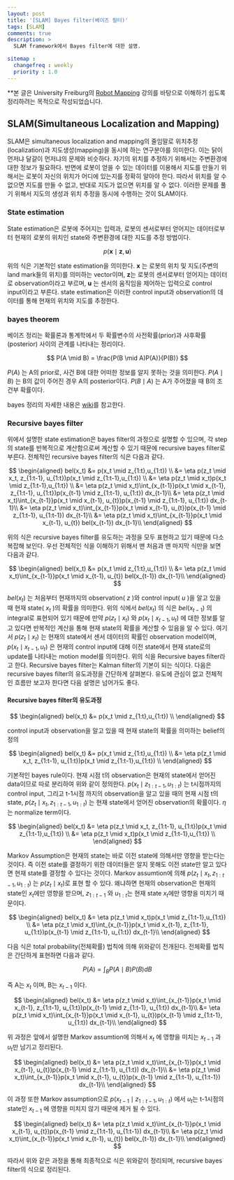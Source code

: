 ```yaml
---
layout: post
title: '[SLAM] Bayes filter(베이즈 필터)'
tags: [SLAM]
comments: true
description: >
  SLAM framework에서 Bayes filter에 대한 설명.

sitemap :
  changefreq : weekly
  priority : 1.0
---
```


**본 글은 University Freiburg의 [Robot Mapping](http://ais.informatik.uni-freiburg.de/teaching/ws13/mapping/) 강의를 바탕으로 이해하기 쉽도록 정리하려는 목적으로 작성되었습니다. 

## SLAM(Simultaneous Localization and Mapping)

SLAM은 simultaneous localization and mapping의 줄임말로 위치추정(localization)과 지도생성(mapping)을 동시에 하는 연구분야를 의미한다. 이는 닭이 먼저냐 달걀이 먼저냐의 문제와 비슷하다. 자기의 위치를 추정하기 위해서는 주변환경에 대한 정보가 필요하다. 반면에 로봇이 얻을 수 있는 데이터를 이용해서 지도를 만들기 위해서는 로봇이 자신의 위치가 어디에 있는지를 정확히 알아야 한다. 따라서 위치를 알 수 없으면 지도를 만들 수 없고, 반대로 지도가 없으면 위치를 알 수 없다. 이러한 문제를 풀기 위해서 지도의 생성과 위치 추정을 동시에 수행하는 것이 SLAM이다.

### State estimation

State estimation은 로봇에 주어지는 입력과, 로봇의 센서로부터 얻어지는 데이터로부터 현재의 로봇의 위치인 state와 주변환경에 대한 지도를 추정 방법이다.

$$ p(\mathbf{x}\mid \mathbf{z}, \mathbf{u})$$

위의 식은 기본적인 state estimation을 의미한다. $\mathbf{x}$ 는 로봇의 위치 및 지도(주변의 land mark들의 위치)를 의미하는 vector이며, $\mathbf{z}$는 로봇의 센서로부터 얻어지는 데이터로 observation이라고 부르며, $\mathbf{u}$ 는 센서의 움직임을 제어하는 입력으로 control input이라고 부른다. state estimation은 이러한 control input과 observation의 데이터를 통해 현재의 위치와 지도를 추정한다.

### bayes theorem

베이즈 정리는 확률론과 통계학에서 두 확률변수의 사전확률(prior)과 사후확률(posterior) 사이의 관계를 나타내는 정리이다.

$$
P(A \mid B) = \frac{P(B \mid A)P(A)}{P(B)}
$$

$P(A)$ 는 A의 prior로, 사건 B에 대한 어떠한 정보를 알지 못하는 것을 의미한다. $P(A \mid B)$ 는 B의 값이 주어진 경우 A의 posterior이다. $P(B \mid A)$ 는 A가 주어졌을 때 B의 조건부 확률이다.

bayes 정리의 자세한 내용은 [wiki](https://ko.wikipedia.org/wiki/%EB%B2%A0%EC%9D%B4%EC%A6%88_%EC%A0%95%EB%A6%AC)를 참고한다.

### Recursive bayes filter

위에서 설명한 state estimation은 bayes filter의 과정으로 설명할 수 있으며, 각 step의 state를 반복적으로 계산함으로써 계산할 수 있기 때문에 recursive bayes filter로 부른다. 전체적인 recursive bayes filter의 식은 다음과 같다.

$$
\begin{aligned}
bel(x_t) &= p(x_t \mid z_{1:t},u_{1:t}) \\
       &= \eta p(z_t \mid x_t, z_{1:t-1}, u_{1:t})p(x_t \mid z_{1:t-1},u_{1:t}) \\
       &= \eta p(z_t \mid x_t)p(x_t \mid z_{1:t-1},u_{1:t}) \\
       &= \eta p(z_t \mid x_t)\int_{x_{t-1}}p(x_t \mid x_{t-1}, z_{1:t-1}, u_{1:t})p(x_{t-1} \mid z_{1:t-1}, u_{1:t}) dx_{t-1}\\
       &= \eta p(z_t \mid x_t)\int_{x_{t-1}}p(x_t \mid x_{t-1}, u_{t})p(x_{t-1} \mid z_{1:t-1}, u_{1:t}) dx_{t-1}\\
       &= \eta p(z_t \mid x_t)\int_{x_{t-1}}p(x_t \mid x_{t-1}, u_{t})p(x_{t-1} \mid z_{1:t-1}, u_{1:t-1}) dx_{t-1}\\
       &= \eta p(z_t \mid x_t)\int_{x_{t-1}}p(x_t \mid x_{t-1}, u_{t}) bel(x_{t-1}) dx_{t-1}\\
\end{aligned}
$$

위의 식은 recursive bayes filter를 유도하는 과정을 모두 표현하고 있기 때문에 다소 복잡해 보인다. 우선 전체적인 식을 이해하기 위해서 맨 처음과 맨 마지막 식만을 보면 다음과 같다.

$$
\begin{aligned}
bel(x_t)  &= p(x_t \mid z_{1:t},u_{1:t}) \\
          &= \eta p(z_t \mid x_t)\int_{x_{t-1}}p(x_t \mid x_{t-1}, u_{t}) bel(x_{t-1}) dx_{t-1}\\
\end{aligned}
$$

$bel(x_t)$ 는 처음부터 현재까지의 observation( $z$ )와 control input( $u$ )을 알고 있을 때 현재 state( $x_t$ )의 확률을 의미한다. 위의 식에서 $bel(x_t)$ 의 식은 $bel(x_{t-1})$ 의 integral로 표현되어 있기 때문에 만약 $p(z_t \mid x_t)$ 와 $p(x_t \mid x_{t-1}, u_t)$ 에 대한 정보를 알고 있다면 반복적인 계산을 통해 현재 state의 확률을 계산할 수 있음을 알 수 있다. 여기서 $p(z_t \mid x_t)$ 는 현재의 state에서 센서 데이터의 확률인 observation model이며, $p(x_t \mid x_{t-1}, u_t)$ 은 현재의 control input에 대해 이전 state에서 현재 state로의 update를 나타내는 motion model를 의미한다. 위의 식을 Recursive bayes filter라고 한다. Recursive bayes filter는  Kalman filter의 기본이 되는 식이다. 다음은 recursive bayes filter의 유도과정을 간단하게 살펴본다. 유도에 관심이 없고 전체적인 흐름만 보고자 한다면 다음 설명은 넘어가도 좋다.

#### Recursive bayes filter의 유도과정

$$
\begin{aligned}
bel(x_t) &= p(x_t \mid z_{1:t},u_{1:t}) \\
\end{aligned}
$$

control input과 observation을 알고 있을 때 현재 state의 확률을 의미하는 belief의 정의

$$
\begin{aligned}
bel(x_t) &= p(x_t \mid z_{1:t},u_{1:t}) \\
       &= \eta p(z_t \mid x_t, z_{1:t-1}, u_{1:t})p(x_t \mid z_{1:t-1},u_{1:t}) \\
\end{aligned}
$$

기본적인 bayes rule이다. 현재 시점 t의 observation은 현재의 state에서 얻어진 data이므로 따로 분리하여 위와 같이 정의한다. $p(x_t \mid z_{1:t-1},u_{1:t})$ 는 t시점까지의 control input, 그리고 t-1시점 까지의 observation을 알고 있을 때의 현재 시점 t의 state, $p(z_t \mid x_t, z_{1:t-1}, u_{1:t})$ 는 현재 state에서 얻어진 observation의 확률이다. $\eta$ 는 normalize term이다.

$$
\begin{aligned}
bel(x_t)
       &= \eta p(z_t \mid x_t, z_{1:t-1}, u_{1:t})p(x_t \mid z_{1:t-1},u_{1:t}) \\
       &= \eta p(z_t \mid x_t)p(x_t \mid z_{1:t-1},u_{1:t}) \\
\end{aligned}
$$

Markov Assumption은 현재의 state는 바로 이전 state에 의해서만 영향을 받는다는 것이다. 즉 이전 state를 결정하기 위한 데이터들은 알지 못해도 이전 state만 알고 있다면 현재 state를 결정할 수 있다는 것이다. Markov assumtion에 의해 $p(z_t \mid x_t, z_{1:t-1}, u_{1:t})$ 는 $p(z_t \mid x_t)$로 표현 할 수 있다. 왜냐하면 현재의 observation은 현재의 state인 $x_t$에만 영향을 받으며, $z_{1:t-1}$ 와 $u_{1:t}$는 현재 state $x_t$에만 영향을 미치기 때문이다.

$$
\begin{aligned}
bel(x_t)
       &= \eta p(z_t \mid x_t)p(x_t \mid z_{1:t-1},u_{1:t}) \\
       &= \eta p(z_t \mid x_t)\int_{x_{t-1}}p(x_t \mid x_{t-1}, z_{1:t-1}, u_{1:t})p(x_{t-1} \mid z_{1:t-1}, u_{1:t}) dx_{t-1}\\
\end{aligned}
$$

다음 식은 total probability(전체확률) 법칙에 의해 위와같이 전개된다. 전체확률 법칙은 간단하게 표현하면 다음과 같다.

$$
P(A) = \int_B P(A \mid B)P(B) dB
$$

즉 A는 $x_t$ 이며, B는 $x_{t-1}$ 이다.

$$
\begin{aligned}
bel(x_t)
       &= \eta p(z_t \mid x_t)\int_{x_{t-1}}p(x_t \mid x_{t-1}, z_{1:t-1}, u_{1:t})p(x_{t-1} \mid z_{1:t-1}, u_{1:t}) dx_{t-1}\\
       &= \eta p(z_t \mid x_t)\int_{x_{t-1}}p(x_t \mid x_{t-1}, u_{t})p(x_{t-1} \mid z_{1:t-1}, u_{1:t}) dx_{t-1}\\
\end{aligned}
$$

위 과정은 앞에서 설명한 Markov assumtion에 의해서 $x_t$ 에 영향을 미치는 $x_{t-1}$ 과 $u_t$만 남기고 정리된다.

$$
\begin{aligned}
bel(x_t)
       &= \eta p(z_t \mid x_t)\int_{x_{t-1}}p(x_t \mid x_{t-1}, u_{t})p(x_{t-1} \mid z_{1:t-1}, u_{1:t}) dx_{t-1}\\
       &= \eta p(z_t \mid x_t)\int_{x_{t-1}}p(x_t \mid x_{t-1}, u_{t})p(x_{t-1} \mid z_{1:t-1}, u_{1:t-1}) dx_{t-1}\\
\end{aligned}
$$

이 과정 또한 Markov assumption으로 $p(x_{t-1} \mid z_{1:t-1}, u_{1:t})$ 에서 $u_t$는 t-1시점의 state인 $x_{t-1}$ 에 영향을 미치지 않기 때문에 제거 될 수 있다.

$$
\begin{aligned}
bel(x_t)
       &= \eta p(z_t \mid x_t)\int_{x_{t-1}}p(x_t \mid x_{t-1}, u_{t})p(x_{t-1} \mid z_{1:t-1}, u_{1:t-1}) dx_{t-1}\\
       &= \eta p(z_t \mid x_t)\int_{x_{t-1}}p(x_t \mid x_{t-1}, u_{t}) bel(x_{t-1}) dx_{t-1}\\
\end{aligned}
$$

따라서 위와 같은 과정을 통해 최종적으로 식은 위와같이 정리되며, recursive bayes filter의 식으로 정리된다.

